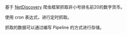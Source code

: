 基于 [NetDiscovery](https://github.com/fengzhizi715/NetDiscovery) 爬虫框架抓取非小号排名前20的数字货币。

使用 cron 表达式，进行定时抓取。

抓取的数据可以通过编写 Pipeline 的方式进行存储。